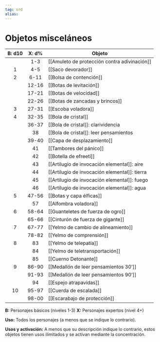 ```yaml
---
tag: srd
alias: 
---
```

# Objetos misceláneos

| B: d10 | X: d% | Objeto                                        | 
|:------:|:-----:| --------------------------------------------- |
|        |  1-3  | [[Amuleto de protección contra adivinación]]  |
|   1    |  4-5  | [[Saco devorador]]                            |
|   2    | 6-11  | [[Bolsa de contención]]                       |
|        | 12-16 | [[Botas de levitación]]                       |
|        | 17-21 | [[Botas de velocidad]]                        |
|        | 22-26 | [[Botas de zancadas y brincos]]               |
|   3    | 27-31 | [[Escoba voladora]]                           |
|   4    | 32-35 | [[Bola de cristal]]                           |
|        | 36-37 | [[Bola de cristal]]: clarividencia            |
|        |  38   | [[Bola de cristal]]: leer pensamientos        |
|        | 39-40 | [[Capa de desplazamiento]]                    |
|        |  41   | [[Tambores del pánico]]                       |
|        |  42   | [[Botella de efreeti]]                        |
|        |  43   | [[Artilugio de invocación elemental]]: aire   |
|        |  44   | [[Artilugio de invocación elemental]]: tierra |
|        |  45   | [[Artilugio de invocación elemental]]: fuego  |
|        |  46   | [[Artilugio de invocación elemental]]: agua   |
|   5    | 47-56 | [[Botas y capa élficas]]                      |
|        |  57   | [[Alfombra voladora]]                         |
|   6    | 58-64 | [[Guanteletes de fuerza de ogro]]             |
|        | 65-66 | [[Cinturón de fuerza de gigante]]             |
|   7    | 67-77 | [[Yelmo de cambio de alineamiento]]           |
|        | 78-82 | [[Yelmo de comprensión]]                      |
|   8    |  83   | [[Yelmo de telepatía]]                        |
|        |  84   | [[Yelmo de teletransportación]]               |
|        |  85   | [[Cuerno Detonante]]                          |
|   9    | 86-90 | [[Medallón de leer pensamientos 30’]]         |
|        | 91-93 | [[Medallón de leer pensamientos 90’]]         |
|        |  94   | [[Espejo atrapavidas]]                        |
|   10   | 95-97 | [[Cuerda de escalada]]                        |
|        | 98-00 | [[Escarabajo de protección]]                  |

**B:** Personajes básicos (niveles 1-3)
**X:** Personajes expertos (nivel 4+)

**Uso:** Todos los personajes (a menos que se indique lo contrario).

**Usos y activación:** A menos que su descripción indique lo contrario, estos objetos tienen usos ilimitados y se activan mediante la concentración.